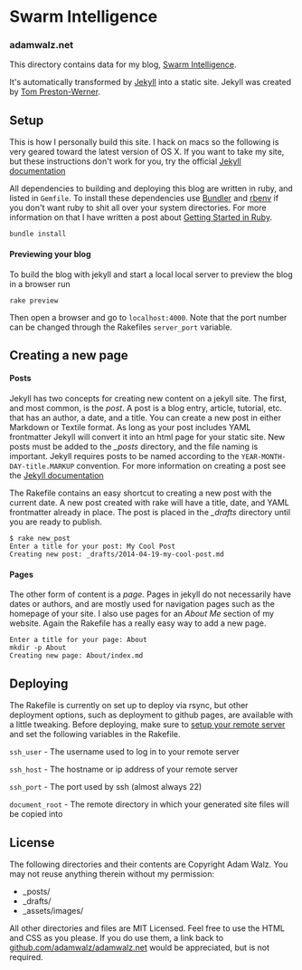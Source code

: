 # Swarm Intelligence
### adamwalz.net

This directory contains data for my blog, [Swarm Intelligence](http://www.adamwalz.net).

It's automatically transformed by [Jekyll](http://jekyllrb.com) into a static site. Jekyll was created by [Tom Preston-Werner](http://tom.preston-werner.com/).

## Setup

This is how I personally build this site. I hack on macs so the following is very geared toward the latest version of OS X. If you want to take my site, but these instructions don't work for you, try the official [Jekyll documentation](http://jekyllrb.com/docs/home)

All dependencies to building and deploying this blog are written in ruby, and listed in `Gemfile`. To install these dependencies use [Bundler](http://bundler.io) and [rbenv](http://rbenv.org) if you don't want ruby to shit all over your system directories. For more information on that I have written a post about [Getting Started in Ruby]().

    bundle install

#### Previewing your blog

To build the blog with jekyll and start a local local server to preview the blog in a browser run

    rake preview

Then open a browser and go to `localhost:4000`. Note that the port number can be changed through the Rakefiles `server_port` variable.

## Creating a new page

#### Posts
Jekyll has two concepts for creating new content on a jekyll site. The first, and most common, is the *post*. A post is a blog entry, article, tutorial, etc. that has an author, a date, and a title. You can create a new post in either Markdown or Textile format. As long as your post includes YAML frontmatter Jekyll will convert it into an html page for your static site. New posts must be added to the *_posts* directory, and the file naming is important. Jekyll requires posts to be named according to the `YEAR-MONTH-DAY-title.MARKUP` convention. For more information on creating a post see the [Jekyll documentation](http://www.jekyllrb.com/docs/posts)

The Rakefile contains an easy shortcut to creating a new post with the current date. A new post created with rake will have a title, date, and YAML frontmatter already in place. The post is placed in the *_drafts* directory until you are ready to publish.

    $ rake new_post
    Enter a title for your post: My Cool Post
    Creating new post: _drafts/2014-04-19-my-cool-post.md

#### Pages

The other form of content is a *page*. Pages in jekyll do not necessarily have dates or authors, and are mostly used for navigation pages such as the homepage of your site. I also use pages for an *About Me* section of my website. Again the Rakefile has a really easy way to add a new page.

    Enter a title for your page: About
    mkdir -p About
    Creating new page: About/index.md

## Deploying

The Rakefile is currently on set up to deploy via rsync, but other deployment options, such as deployment to github pages, are available with a little tweaking. Before deploying, make sure to [setup your remote server]() and set the following variables in the Rakefile.

`ssh_user` - The username used to log in to your remote server

`ssh_host` - The hostname or ip address of your remote server

`ssh_port` - The port used by ssh (almost always 22)

`document_root` - The remote directory in which your generated site files will be copied into

## License

The following directories and their contents are Copyright Adam Walz. You may not reuse anything therein without my permission:

* _posts/
* _drafts/
* _assets/images/

All other directories and files are MIT Licensed. Feel free to use the HTML and CSS as you please. If you do use them, a link back to [github.com/adamwalz/adamwalz.net](http://github.com/adamwalz/adamwalz.net) would be appreciated, but is not required.
